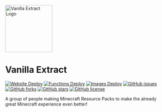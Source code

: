 [<img src="https://cdn.discordapp.com/attachments/750815939687219412/751234992939597954/512x_Circle_Border.png" alt="Vanilla Extract Logo" width="150px" />](https://sites.google.com/view/vanilla-extract)

# Vanilla Extract
<p>
    <a href="https://github.com/Vanilla-Extract/VanillaExtract/actions"><img alt="Website Deploy" src="https://github.com/Vanilla-Extract/VanillaExtract/workflows/Website%20Deploy/badge.svg"></a>
    <a href="https://github.com/Vanilla-Extract/VanillaExtract/actions"><img alt="Functions Deploy" src="https://github.com/Vanilla-Extract/VanillaExtract/workflows/Functions%20Deploy/badge.svg"></a>
    <a href="https://github.com/Vanilla-Extract/VanillaExtract/actions"><img alt="Images Deploy" src="https://github.com/FaithfulTweaks/FaithfulTweaks/workflows/Images%20Deploy/badge.svg"></a>
    <a href="https://github.com/VanillaExtract/VanillaExtract/issues"><img alt="GitHub issues" src="https://img.shields.io/github/issues/Vanilla-Extract/VanillaExtract"></a>
    <a href="https://github.com/Vanilla-Extract/VanillaExtract/network"><img alt="GitHub forks" src="https://img.shields.io/github/forks/Vanilla-Extract/VanillaExtract"></a>
    <a href="https://github.com/Vanilla-Extract/VanillaExtract/stargazers"><img alt="GitHub stars" src="https://img.shields.io/github/stars/Vanilla-Extract/VanillaExtract"></a>
    <a href="https://github.com/Vanilla-Extract/VanillaExtracts/blob/master/LICENSE"><img alt="GitHub license" src="https://img.shields.io/github/license/Vanilla-Extract/VanillaExtract"></a>
</p>

A group of people making Minecraft Resource Packs to make the already great Minecraft experience even better!


